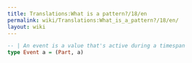 ```yaml
---
title: Translations:What is a pattern?/18/en
permalink: wiki/Translations:What_is_a_pattern?/18/en/
layout: wiki
---
```


``` Haskell
-- | An event is a value that's active during a timespan
type Event a = (Part, a)
```
